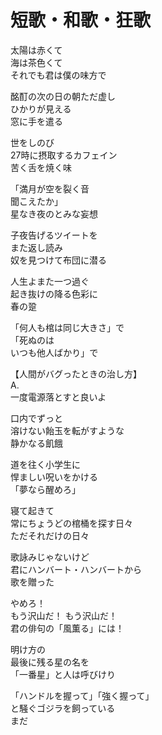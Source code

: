 # 短歌・和歌・狂歌

太陽は赤くて  
海は茶色くて  
それでも君は僕の味方で

酩酊の次の日の朝ただ虚し  
ひかりが見える  
窓に手を遣る

世をしのび  
27時に摂取するカフェイン  
苦く舌を焼く味

「満月が空を裂く音  
聞こえたか」  
星なき夜のとみな妄想

子夜告げるツイートを  
また返し読み  
奴を見つけて布団に潜る

人生よまた一つ過ぐ  
起き抜けの降る色彩に  
春の跫

「何人も棺は同じ大きさ」で  
「死ぬのは  
いつも他人ばかり」で

【人間がバグったときの治し方】  
A.  
一度電源落とすと良いよ

口内でずっと  
溶けない飴玉を転がすような  
静かなる飢餓

道を往く小学生に  
悍ましい呪いをかける  
「夢なら醒めろ」

寝て起きて  
常にちょうどの棺桶を探す日々  
ただそれだけの日々

歌詠みじゃないけど  
君にハンバート・ハンバートから  
歌を贈った

やめろ！  
もう沢山だ！ もう沢山だ！  
君の俳句の「風薫る」には！

明け方の  
最後に残る星の名を  
「一番星」と人は呼びけり

「ハンドルを握って」「強く握って」  
と騒ぐゴジラを飼っている  
まだ
